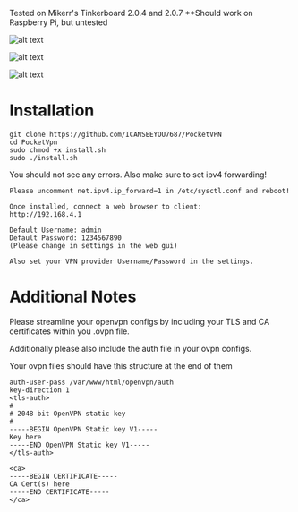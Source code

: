 Tested on Mikerr's Tinkerboard 2.0.4 and 2.0.7
**Should work on Raspberry Pi, but untested 

![alt text](https://i.imgur.com/gIFD5Ra.png "Status Page")

![alt text](https://i.imgur.com/2SgqK3r.png "Settings Page")

![alt text](https://i.imgur.com/XLpTIWD.png "Information Page")

# Installation
```
git clone https://github.com/ICANSEEYOU7687/PocketVPN
cd PocketVpn
sudo chmod +x install.sh
sudo ./install.sh
```

You should not see any errors.
Also make sure to set ipv4 forwarding!

```
Please uncomment net.ipv4.ip_forward=1 in /etc/sysctl.conf and reboot!
```

```
Once installed, connect a web browser to client:
http://192.168.4.1

Default Username: admin
Default Password: 1234567890
(Please change in settings in the web gui)
```
```
Also set your VPN provider Username/Password in the settings.
```

# Additional Notes
Please streamline your openvpn configs by including your TLS and CA certificates within you .ovpn file.

Additionally please also include the auth file in your ovpn configs.

Your ovpn files should have this structure at the end of them
```
auth-user-pass /var/www/html/openvpn/auth
key-direction 1
<tls-auth>
#
# 2048 bit OpenVPN static key
#
-----BEGIN OpenVPN Static key V1-----
Key here
-----END OpenVPN Static key V1-----
</tls-auth>

<ca>
-----BEGIN CERTIFICATE-----
CA Cert(s) here
-----END CERTIFICATE-----
</ca>
```
